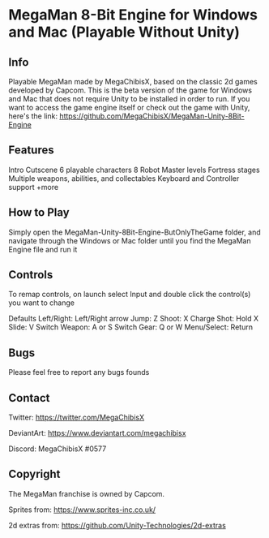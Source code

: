 # MegaMan 8-Bit Engine for Windows and Mac (Playable Without Unity)


## Info
Playable MegaMan made by MegaChibisX, based on the classic 2d games developed by Capcom. This is the beta version of the game for Windows and Mac that does not require Unity to be installed in order to run. If you want to access the game engine itself or check out the game with Unity, here's the link: https://github.com/MegaChibisX/MegaMan-Unity-8Bit-Engine

## Features
Intro Cutscene
6 playable characters
8 Robot Master levels
Fortress stages
Multiple weapons, abilities, and collectables
Keyboard and Controller support
+more

## How to Play
Simply open the MegaMan-Unity-8Bit-Engine-ButOnlyTheGame folder, and navigate through the Windows or Mac folder until you find the MegaMan Engine file and run it

## Controls
To remap controls, on launch select Input and double click the control(s) you want to change

Defaults
Left/Right: Left/Right arrow
Jump: Z
Shoot: X
Charge Shot: Hold X
Slide: V
Switch Weapon: A or S
Switch Gear: Q or W
Menu/Select: Return

## Bugs
Please feel free to report any bugs founds

## Contact
Twitter: https://twitter.com/MegaChibisX

DeviantArt: https://www.deviantart.com/megachibisx

Discord: MegaChibisX #0577

## Copyright
The MegaMan franchise is owned by Capcom.

Sprites from: https://www.sprites-inc.co.uk/

2d extras from: https://github.com/Unity-Technologies/2d-extras




